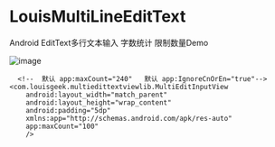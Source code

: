 # LouisMultiLineEditText
Android EditText多行文本输入  字数统计  限制数量Demo

![image](https://raw.githubusercontent.com/louisgeek/LouisMultiLineEditText/master/screenshots/pic1.png)



      <!--  默认 app:maxCount="240"   默认 app:IgnoreCnOrEn="true"-->
    <com.louisgeek.multiedittextviewlib.MultiEditInputView
        android:layout_width="match_parent"
        android:layout_height="wrap_content"
        android:padding="5dp"
        xmlns:app="http://schemas.android.com/apk/res-auto"
        app:maxCount="100"
        />
